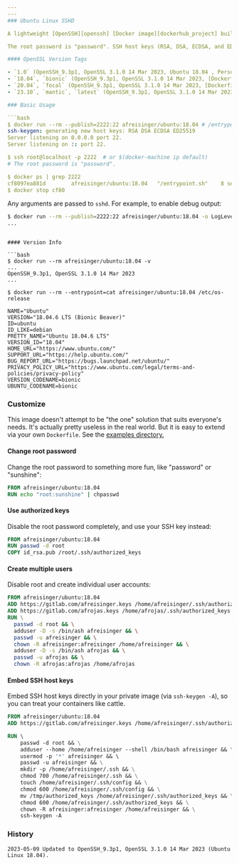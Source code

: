 ```yaml
---
---
### Ubuntu Linux SSHD

A lightweight [OpenSSH][openssh] [Docker image][dockerhub_project] built atop [Ubuntu Linux][ubuntu_linux]. Available on [GitHub][github_project].

The root password is "password". SSH host keys (RSA, DSA, ECDSA, and ED25519) are auto-generated when the container is started, unless already present.

#### OpenSSL Version Tags

- `1.0` (OpenSSH_9.3p1, OpenSSL 3.1.0 14 Mar 2023, Ubuntu 18.04 , Personal host key, [Dockerfile](https://github.com/afreisinger/ubuntu/tree/master/versions/1.0/Dockerfile))
- `18.04`, `bionic` (OpenSSH_9.3p1, OpenSSL 3.1.0 14 Mar 2023, [Dockerfile](https://github.com/afreisinger/ubuntu/tree/master/versions/18.04/Dockerfile))
- `20.04`, `focal` (OpenSSH_9.3p1, OpenSSL 3.1.0 14 Mar 2023, [Dockerfile](https://github.com/afreisinger/ubuntu/tree/master/versions/20.04/Dockerfile))
- `23.10`, `mantic`, `latest` (OpenSSH_9.3p1, OpenSSL 3.1.0 14 Mar 2023, [Dockerfile](https://github.com/afreisinger/ubuntu/tree/master/versions/23.10/Dockerfile))

### Basic Usage

```bash
$ docker run --rm --publish=2222:22 afreisinger/ubuntu:18.04 # /entrypoint.sh
ssh-keygen: generating new host keys: RSA DSA ECDSA ED25519
Server listening on 0.0.0.0 port 22.
Server listening on :: port 22.

$ ssh root@localhost -p 2222  # or $(docker-machine ip default)
# The root password is "password".

$ docker ps | grep 2222
cf8097ea881d        afreisinger/ubuntu:18.04   "/entrypoint.sh"    8 seconds ago       Up 4 seconds        0.0.0.0:2222->22/tcp   stoic_ptolemy
$ docker stop cf80
```

Any arguments are passed to `sshd`. For example, to enable debug output:

```bash
$ docker run --rm --publish=2222:22 afreisinger/ubuntu:18.04 -o LogLevel=DEBUG
...
```

```

#### Version Info

```bash
$ docker run --rm afreisinger/ubuntu:18.04 -v
...
OpenSSH_9.3p1, OpenSSL 3.1.0 14 Mar 2023
...

$ docker run --rm --entrypoint=cat afreisinger/ubuntu:18.04 /etc/os-release

NAME="Ubuntu"
VERSION="18.04.6 LTS (Bionic Beaver)"
ID=ubuntu
ID_LIKE=debian
PRETTY_NAME="Ubuntu 18.04.6 LTS"
VERSION_ID="18.04"
HOME_URL="https://www.ubuntu.com/"
SUPPORT_URL="https://help.ubuntu.com/"
BUG_REPORT_URL="https://bugs.launchpad.net/ubuntu/"
PRIVACY_POLICY_URL="https://www.ubuntu.com/legal/terms-and-policies/privacy-policy"
VERSION_CODENAME=bionic
UBUNTU_CODENAME=bionic
```

### Customize

This image doesn't attempt to be "the one" solution that suits everyone's needs. It's actually pretty useless in the real world. But it is easy to extend via your own `Dockerfile`. See the [examples directory.][examples]

#### Change root password

Change the root password to something more fun, like "password" or "sunshine":

```dockerfile
FROM afreisinger/ubuntu:18.04
RUN echo "root:sunshine" | chpasswd
```

#### Use authorized keys

Disable the root password completely, and use your SSH key instead:

```dockerfile
FROM afreisinger/ubuntu:18.04
RUN passwd -d root
COPY id_rsa.pub /root/.ssh/authorized_keys
```

#### Create multiple users

Disable root and create individual user accounts:

```dockerfile
FROM afreisinger/ubuntu:18.04
ADD https://gitlab.com/afreisinger.keys /home/afreisinger/.ssh/authorized_keys
ADD https://gitlab.com/afrojas.keys /home/afrojas/.ssh/authorized_keys
RUN \
  passwd -d root && \
  adduser -D -s /bin/ash afreisinger && \
  passwd -u afreisinger && \
  chown -R afreisinger:afreisinger /home/afreisinger && \
  adduser -D -s /bin/ash afrojas && \
  passwd -u afrojas && \
  chown -R afrojas:afrojas /home/afrojas
```

#### Embed SSH host keys

Embed SSH host keys directly in your private image (via `ssh-keygen -A`), so you can treat your containers like cattle.

```dockerfile
FROM afreisinger/ubuntu:18.04
ADD https://gitlab.com/afreisinger.keys /home/afreisinger/.ssh/authorized_keys

RUN \ 
    passwd -d root && \
    adduser --home /home/afreisinger --shell /bin/bash afreisinger && \
    usermod -p '*' afreisinger && \ 
    passwd -u afreisinger && \
    mkdir -p /home/afreisinger/.ssh && \
    chmod 700 /home/afreisinger/.ssh && \
    touch /home/afreisinger/.ssh/config && \
    chmod 600 /home/afreisinger/.ssh/config && \
    mv /tmp/authorized_keys /home/afreisinger/.ssh/authorized_keys && \
    chmod 600 /home/afreisinger/.ssh/authorized_keys && \
    chown -R afreisinger:afreisinger /home/afreisinger && \
    ssh-keygen -A
```

### History

    2023-05-09 Updated to OpenSSH_9.3p1, OpenSSL 3.1.0 14 Mar 2023 (Ubuntu Linux 18.04).
  

[alpine_kubernetes]:  https://hub.docker.com/r/janeczku/alpine-kubernetes/
[ubuntu_linux]:       https://hub.docker.com/_/ubuntu/
[dockerhub_project]:  https://hub.docker.com/r/afreisinger/ubuntu/
[examples]:           https://github.com/afreisinger/ubuntu/tree/master/examples/
[github_project]:     https://github.com/afreisinger/ubuntu/
[openssh]:            http://www.openssh.com